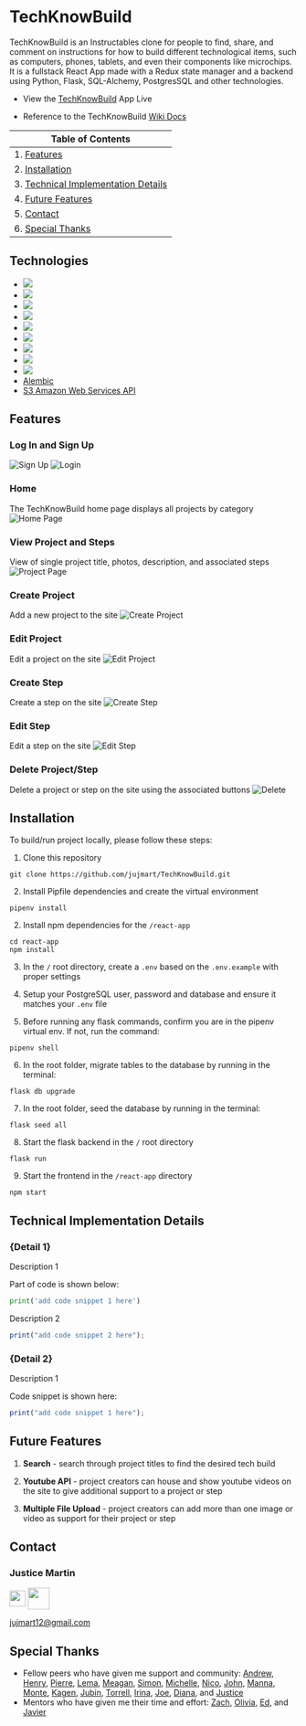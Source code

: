 # TechKnowBuild

TechKnowBuild is an Instructables clone for people to find, share, and comment on instructions for how to build different technological items, such as computers, phones, tablets, and even their components like microchips. It is a fullstack React App made with a Redux state manager and a backend using Python, Flask, SQL-Alchemy, PostgresSQL and other technologies.

-   View the <a href='https://techknowbuild.herokuapp.com/'>TechKnowBuild</a> App Live

-   Reference to the TechKnowBuild <a href='https://www.github.com/jujmart/TechKnowBuild/wiki'>Wiki Docs</a>

| Table of Contents                                                        |
| ------------------------------------------------------------------------ |
| 1. [Features](#features)                                                 |
| 2. [Installation](#installation)                                         |
| 3. [Technical Implementation Details](#technical-implementation-details) |
| 4. [Future Features](#future-features)                                   |
| 5. [Contact](#contact)                                                   |
| 6. [Special Thanks](#special-thanks)                                     |

## Technologies

-   <a href="https://developer.mozilla.org/en-US/docs/Web/JavaScript"><img src="https://img.shields.io/badge/-JavaScript-F7DF1E?logo=JavaScript&logoColor=333333" /></a>
-   <a href="https://www.postgresql.org/"><img src="https://img.shields.io/badge/-PostgreSQL-336791?logo=PostgreSQL&logoColor=white" /></a>
-   <a href="https://nodejs.org/"><img src="https://img.shields.io/badge/Node.js-43853D?style=flat&logo=node.js&logoColor=white"></a>
-   <a href="https://reactjs.org/"><img src="https://img.shields.io/badge/react-%2320232a.svg?style=flat&logo=react&logoColor=%2361DAFB"></a>
-   <a href="https://redux.js.org/"><img src="https://img.shields.io/badge/redux-%23593d88.svg?style=flat&logo=redux&logoColor=white"></a>
-   <a href="https://developer.mozilla.org/en-US/docs/Web/CSS"><img src="https://img.shields.io/badge/-CSS3-1572B6?logo=CSS3" /></a>
-   <a href="https://www.python.org/"><img src="https://img.shields.io/badge/Python-3776AB?style=flat&logo=python&logoColor=ffd343" /></a>
-   <a href="https://flask.palletsprojects.com/"><img src="https://img.shields.io/badge/Flask-000000?style=flat&logo=flask&logoColor=white" /></a>
-   <a href="https://www.heroku.com/home"><img src="https://img.shields.io/badge/Heroku-430098?style=flat&logo=heroku&logoColor=white" /></a>
-   <a href="https://alembic.sqlalchemy.org/">Alembic</a>
-   <a href="https://s3.console.aws.amazon.com/s3/home?region=us-east-2">S3 Amazon Web Services API</a>

## Features

### Log In and Sign Up

![Sign Up](./readme-assets/images/signup.png)
![Login](./readme-assets/images/login.png)

### Home

The TechKnowBuild home page displays all projects by category
![Home Page](./readme-assets/images/home.png)

### View Project and Steps

View of single project title, photos, description, and associated steps
![Project Page](./readme-assets/images/project-page.png)

### Create Project

Add a new project to the site
![Create Project](./readme-assets/images/project-create.png)

### Edit Project

Edit a project on the site
![Edit Project](./readme-assets/images/project-edit.png)

### Create Step

Create a step on the site
![Create Step](./readme-assets/images/step-create.png)

### Edit Step

Edit a step on the site
![Edit Step](./readme-assets/images/step-edit.png)

### Delete Project/Step

Delete a project or step on the site using the associated buttons
![Delete](./readme-assets/images/delete.png)

## Installation

To build/run project locally, please follow these steps:

1. Clone this repository

```shell
git clone https://github.com/jujmart/TechKnowBuild.git
```

2. Install Pipfile dependencies and create the virtual environment

```shell
pipenv install
```

2. Install npm dependencies for the `/react-app`

```shell
cd react-app
npm install
```

3. In the `/` root directory, create a `.env` based on the `.env.example` with proper settings

4. Setup your PostgreSQL user, password and database and ensure it matches your `.env` file

5. Before running any flask commands, confirm you are in the pipenv virtual env. If not, run the command:

```shell
pipenv shell
```

6. In the root folder, migrate tables to the database by running in the terminal:

```shell
flask db upgrade
```

7. In the root folder, seed the database by running in the terminal:

```shell
flask seed all
```

8. Start the flask backend in the `/` root directory

```shell
flask run
```

9. Start the frontend in the `/react-app` directory

```shell
npm start
```

## Technical Implementation Details

### {Detail 1}

Description 1

Part of code is shown below:

```python
print('add code snippet 1 here')
```

Description 2

```javascript
print("add code snippet 2 here");
```

### {Detail 2}

Description 1

Code snippet is shown here:

```javascript
print("add code snippet 1 here");
```

## Future Features

1. **Search** - search through project titles to find the desired tech build

2. **Youtube API** - project creators can house and show youtube videos on the site to give additional support to a project or step

3. **Multiple File Upload** - project creators can add more than one image or video as support for their project or step

## Contact

### Justice Martin

<a href="https://www.linkedin.com/in/justice-martin-34043340/"><img src="./readme-assets/logos/linkedin-logo.png" height="28" align="middle" /></a>
<a href="https://github.com/jujmart"><img src="./readme-assets/logos/github-logo.png" height="38" align="middle" /></a>

jujmart12@gmail.com

## Special Thanks

-   Fellow peers who have given me support and community: [Andrew](https://github.com/andru17urdna), [Henry](https://github.com/hnrywltn), [Pierre](https://github.com/TheGuilbotine), [Lema](https://github.com/lemlooma), [Meagan](https://github.com/meagan13), [Simon](https://github.com/Simonvargas), [Michelle](https://github.com/michellekontoff), [Nico](https://github.com/nicopierson), [John](https://github.com/Jomix-13), [Manna](https://github.com/makon57), [Monte](https://github.com/theflaggship), [Kagen](https://github.com/KagenLH), [Jubin](https://github.com/Jubintgh), [Torrell](https://github.com/tkenned2020), [Irina](https://github.com/IrinaAmzashvili), [Joe](https://github.com/joejunkim), [Diana](https://github.com/dianabeatriztinoco), and [Justice](https://github.com/jujmart)
-   Mentors who have given me their time and effort: [Zach](https://github.com/zdwatts), [Olivia](https://github.com/OByrnes), [Ed](https://github.com/edherm), and [Javier](https://github.com/javiermortiz)
